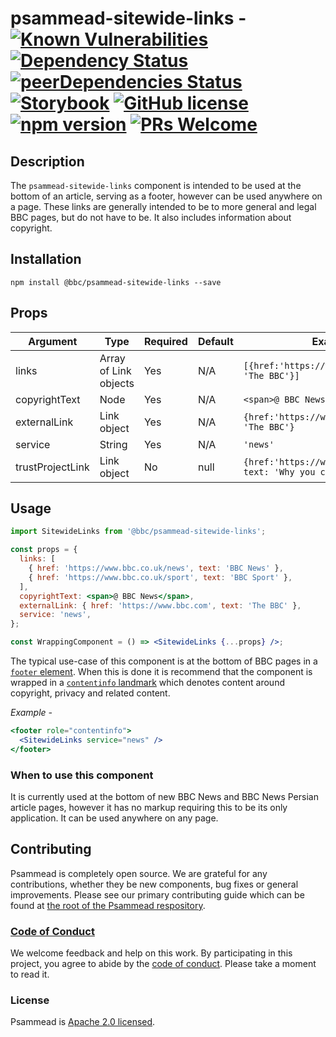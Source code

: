 # psammead-sitewide-links - [![Known Vulnerabilities](https://snyk.io/test/github/bbc/psammead/badge.svg?targetFile=packages%2Fcomponents%2Fpsammead-sitewide-links%2Fpackage.json)](https://snyk.io/test/github/bbc/psammead?targetFile=packages%2Fcomponents%2Fpsammead-sitewide-links%2Fpackage.json) [![Dependency Status](https://david-dm.org/bbc/psammead.svg?path=packages/components/psammead-sitewide-links)](https://david-dm.org/bbc/psammead?path=packages/components/psammead-sitewide-links) [![peerDependencies Status](https://david-dm.org/bbc/psammead/peer-status.svg?path=packages/components/psammead-sitewide-links)](https://david-dm.org/bbc/psammead?path=packages/components/psammead-sitewide-links&type=peer) [![Storybook](https://raw.githubusercontent.com/storybooks/brand/master/badge/badge-storybook.svg?sanitize=true)](https://bbc.github.io/psammead/?path=/story/sitewidelinks--default) [![GitHub license](https://img.shields.io/badge/license-Apache%202.0-blue.svg)](https://github.com/bbc/psammead/blob/latest/LICENSE) [![npm version](https://img.shields.io/npm/v/@bbc/psammead-sitewide-links.svg)](https://www.npmjs.com/package/@bbc/psammead-sitewide-links) [![PRs Welcome](https://img.shields.io/badge/PRs-welcome-brightgreen.svg)](https://reactjs.org/docs/how-to-contribute.html#your-first-pull-request)

## Description

The `psammead-sitewide-links` component is intended to be used at the bottom of an article, serving as a footer, however can be used anywhere on a page. These links are generally intended to be to more general and legal BBC pages, but do not have to be. It also includes information about copyright.

## Installation

```
npm install @bbc/psammead-sitewide-links --save
```

## Props

<!-- prettier-ignore -->
| Argument      | Type                  | Required | Default | Example                                           |
| ------------- | --------------------- | -------- | ------- | ------------------------------------------------- |
| links         | Array of Link objects | Yes      | N/A     | `[{href:'https://www.bbc.com', text: 'The BBC'}]` |
| copyrightText | Node                | Yes      | N/A     | `<span>@ BBC News</span>`                            |
| externalLink  | Link object           | Yes      | N/A     | `{href:'https://www.bbc.com', text: 'The BBC'}`   |
| service | String | Yes | N/A | `'news'` |
| trustProjectLink | Link object | No | null | `{href:'https://www.bbc.co.uk/news', text: 'Why you can trust the bbc'}` |

## Usage

```jsx
import SitewideLinks from '@bbc/psammead-sitewide-links';

const props = {
  links: [
    { href: 'https://www.bbc.co.uk/news', text: 'BBC News' },
    { href: 'https://www.bbc.co.uk/sport', text: 'BBC Sport' },
  ],
  copyrightText: <span>@ BBC News</span>,
  externalLink: { href: 'https://www.bbc.com', text: 'The BBC' },
  service: 'news',
};

const WrappingComponent = () => <SitewideLinks {...props} />;
```

The typical use-case of this component is at the bottom of BBC pages in a [`footer` element](https://developer.mozilla.org/en-US/docs/Web/HTML/Element/footer). When this is done it is recommend that the component is wrapped in a [`contentinfo` landmark](https://www.w3.org/TR/wai-aria-practices/examples/landmarks/contentinfo.html) which denotes content around copyright, privacy and related content.

_Example -_

```jsx
<footer role="contentinfo">
  <SitewideLinks service="news" />
</footer>
```

### When to use this component

It is currently used at the bottom of new BBC News and BBC News Persian article pages, however it has no markup requiring this to be its only application. It can be used anywhere on any page.

<!-- ### When not to use this component -->

<!-- ### Accessibility notes -->

<!-- ## Roadmap -->

## Contributing

Psammead is completely open source. We are grateful for any contributions, whether they be new components, bug fixes or general improvements. Please see our primary contributing guide which can be found at [the root of the Psammead respository](https://github.com/bbc/psammead/blob/latest/CONTRIBUTING.md).

### [Code of Conduct](https://github.com/bbc/psammead/blob/latest/CODE_OF_CONDUCT.md)

We welcome feedback and help on this work. By participating in this project, you agree to abide by the [code of conduct](https://github.com/bbc/psammead/blob/latest/CODE_OF_CONDUCT.md). Please take a moment to read it.

### License

Psammead is [Apache 2.0 licensed](https://github.com/bbc/psammead/blob/latest/LICENSE).

